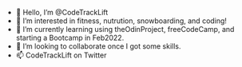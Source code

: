 - 👋 Hello, I’m @CodeTrackLift
- 👀 I’m interested in fitness, nutrution, snowboarding, and coding!
- 🌱 I’m currently learning using theOdinProject, freeCodeCamp, and starting a Bootcamp in Feb2022.
- 💞️ I’m looking to collaborate once I got some skills.
- 📫 CodeTrackLift on Twitter

<!---
CodeTrackLift/CodeTrackLift is a ✨ special ✨ repository because its `README.md` (this file) appears on your GitHub profile.
You can click the Preview link to take a look at your changes.
--->
